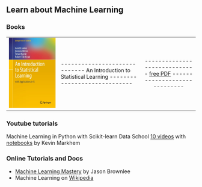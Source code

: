 ## Learn about Machine Learning
### Books


|           |          |   |
|-------------|-------------|:-----------:|
|![ISL cover](../img/ISLR_book.jpg)|----------------------------- An Introduction to Statistical Learning -----------------------------|----------------------------- [free PDF](http://www-bcf.usc.edu/~gareth/ISL/) -----------------------------|

### Youtube tutorials
Machine Learning in Python with Scikit-learn 
Data School [10 videos](https://www.youtube.com/playlist?list=PL5-da3qGB5ICeMbQuqbbCOQWcS6OYBr5A)
with  [notebooks](https://github.com/justmarkham/scikit-learn-videos) by Kevin Markhem

### Online Tutorials and Docs
- [Machine Learning Mastery](https://machinelearningmastery.com/start-here/) by Jason Brownlee 
- Machine Learning on [Wikipedia](https://en.wikipedia.org/wiki/Machine_learning)